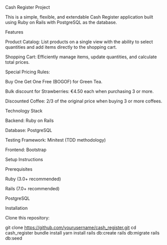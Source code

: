 Cash Register Project

This is a simple, flexible, and extendable Cash Register application built using Ruby on Rails with PostgreSQL as the database.

Features

Product Catalog: List products on a single view with the ability to select quantities and add items directly to the shopping cart.

Shopping Cart: Efficiently manage items, update quantities, and calculate total prices.

Special Pricing Rules:

Buy One Get One Free (BOGOF) for Green Tea.

Bulk discount for Strawberries: €4.50 each when purchasing 3 or more.

Discounted Coffee: 2/3 of the original price when buying 3 or more coffees.

Technology Stack

Backend: Ruby on Rails

Database: PostgreSQL

Testing Framework: Minitest (TDD methodology)

Frontend: Bootstrap

Setup Instructions

Prerequisites

Ruby (3.0+ recommended)

Rails (7.0+ recommended)

PostgreSQL

Installation

Clone this repository:

git clone https://github.com/yourusername/cash_register.git
cd cash_register
bundle install
yarn install
rails db:create
rails db:migrate
rails db:seed
